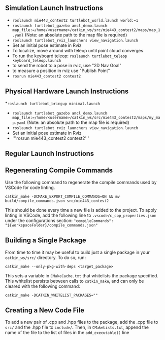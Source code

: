 ## Simulation Launch Instructions

* ```roslaunch mie443_contest2 turtlebot_world.launch world:=1```
* ```roslaunch turtlebot_gazebo amcl_demo.launch map_file:=/home/<username>/catkin_ws/src/mie443_contest2/maps/map_1.yaml``` (Note: an absolute path to the map file is required)
* ```roslaunch turtlebot_rviz_launchers view_navigation.launch ```
* Set an initial pose estimate in Rviz
* To localize, move around with teleop until point cloud converges
* To run the keyboard teleop: ```roslaunch turtlebot_teleop keyboard_teleop.launch```
* to send the robot to a pose in rviz, use "2D Nav Goal"
* to measure a position in rviz use "Publish Point"
* ```rosrun mie443_contest2 contest2```

## Physical Hardware Launch Instructions
*```roslaunch turtlebot_bringup minimal.launch```
* ```roslaunch turtlebot_gazebo amcl_demo.launch map_file:=/home/<username>/catkin_ws/src/mie443_contest2/maps/my_map.yaml``` (Note: an absolute path to the map file is required)
* ```roslaunch turtlebot_rviz_launchers view_navigation.launch ```
* Set an initial pose estimate in Rviz
* '''rosrun mie443_contest2 contest2'''
## Regular Launch Instructions

## Regenerating Compile Commands
Use the following command to regenerate the compile commands used by VSCode for code linting.
```
catkin_make -DCMAKE_EXPORT_COMPILE_COMMANDS=ON && mv build/compile_commands.json src/mie443_contest2
```
This should be done every time a new file is added to the project. To apply linting in VSCode, add the following line to ```.vscode/c_cpp_properties.json``` under the configurations section: ```"compileCommands": "${workspaceFolder}/compile_commands.json"```

## Building a Single Package
From time to time it may be useful to build just a single package in your ```catkin_ws/src/``` directory. To do so, run:
```
catkin_make --only-pkg-with-deps <target_package>
```
This sets a variable in ```CMakeCache.txt``` that whitelists the package specified. This whitelist persists between calls to ```catkin_make```, and can only be cleared with the following command:
```
catkin_make -DCATKIN_WHITELIST_PACKAGES=""
```

## Creating a New Code File
To add a new pair of .cpp and .hpp files to the package, add the .cpp file to ```src/``` and the .hpp file to ```include/```. Then, in ```CMakeLists.txt```, append the name of the file to the list of files in the ```add_executable()``` line
